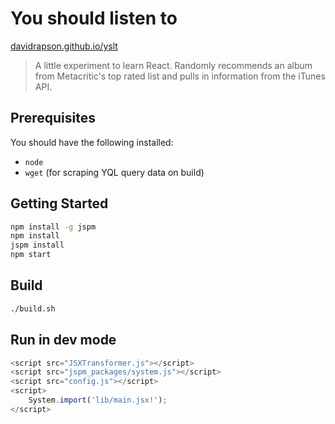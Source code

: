 # You should listen to

[davidrapson.github.io/yslt](http://davidrapson.github.io/yslt/)

> A little experiment to learn React. Randomly recommends an album from Metacritic's top rated list and pulls in information from the iTunes API.

## Prerequisites

You should have the following installed:

- `node`
- `wget` (for scraping YQL query data on build)

## Getting Started

``` sh
npm install -g jspm
npm install
jspm install
npm start
```

## Build

``` sh
./build.sh
```

## Run in dev mode

``` js
<script src="JSXTransformer.js"></script>
<script src="jspm_packages/system.js"></script>
<script src="config.js"></script>
<script>
    System.import('lib/main.jsx!');
</script>
```
